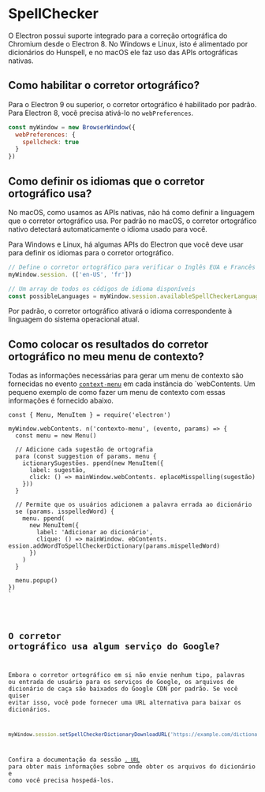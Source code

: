 # SpellChecker

O Electron possui suporte integrado para a correção ortográfica do Chromium desde o Electron 8.  No Windows e Linux, isto é alimentado por dicionários do Hunspell, e no macOS ele faz uso das APIs ortográficas nativas.

## Como habilitar o corretor ortográfico?

Para o Electron 9 ou superior, o corretor ortográfico é habilitado por padrão.  Para Electron 8, você precisa ativá-lo no `webPreferences`.

```js
const myWindow = new BrowserWindow({
  webPreferences: {
    spellcheck: true
  }
})
```

## Como definir os idiomas que o corretor ortográfico usa?

No macOS, como usamos as APIs nativas, não há como definir a linguagem que o corretor ortográfico usa. Por padrão no macOS, o corretor ortográfico nativo detectará automaticamente o idioma usado para você.

Para Windows e Linux, há algumas APIs do Electron que você deve usar para definir os idiomas para o corretor ortográfico.

```js
// Define o corretor ortográfico para verificar o Inglês EUA e Francês
myWindow.session. (['en-US', 'fr'])

// Um array de todos os códigos de idioma disponíveis
const possibleLanguages = myWindow.session.availableSpellCheckerLanguages
```

Por padrão, o corretor ortográfico ativará o idioma correspondente à linguagem do sistema operacional atual.

## Como colocar os resultados do corretor ortográfico no meu menu de contexto?

Todas as informações necessárias para gerar um menu de contexto são fornecidas no evento [`context-menu`](../api/web-contents.md#event-context-menu) em cada instância</code> do `webContents.  Um pequeno exemplo
de como fazer um menu de contexto com essas informações é fornecido abaixo.</p>

<pre><code class="js">const { Menu, MenuItem } = require('electron')

myWindow.webContents. n('contexto-menu', (evento, params) => {
  const menu = new Menu()

  // Adicione cada sugestão de ortografia
  para (const suggestion of params. menu {
    ictionarySugestões. ppend(new MenuItem({
      label: sugestão,
      click: () => mainWindow.webContents. eplaceMisspelling(sugestão)
    }))
  }

  // Permite que os usuários adicionem a palavra errada ao dicionário
  se (params. isspelledWord) {
    menu. ppend(
      new MenuItem({
        label: 'Adicionar ao dicionário',
        clique: () => mainWindow. ebContents. ession.addWordToSpellCheckerDictionary(params.mispelledWord)
      })
    )
  }

  menu.popup()
})
`</pre>

## O corretor ortográfico usa algum serviço do Google?

Embora o corretor ortográfico em si não envie nenhum tipo, palavras ou entrada de usuário para os serviços do Google, os arquivos de dicionário de caça são baixados do Google CDN por padrão.  Se você quiser evitar isso, você pode fornecer uma URL alternativa para baixar os dicionários.

```js
myWindow.session.setSpellCheckerDictionaryDownloadURL('https://example.com/dictionaries/')
```

Confira a documentação da sessão [`. URL`](https://www.electronjs.org/docs/api/session#sessetspellcheckerdictionarydownloadurlurl) para obter mais informações sobre onde obter os arquivos do dicionário e como você precisa hospedá-los.
